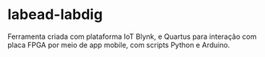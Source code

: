 # labead-labdig
Ferramenta criada com plataforma IoT Blynk, e Quartus para interação com placa FPGA por meio de app mobile, com scripts Python e Arduino.
